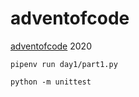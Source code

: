 # adventofcode

[adventofcode](https://adventofcode.com/) 2020

`pipenv run day1/part1.py`

`python -m unittest`
